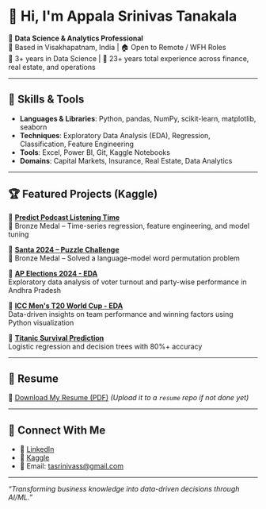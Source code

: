 # 👋 Hi, I'm Appala Srinivas Tanakala

🎯 **Data Science & Analytics Professional**  
📍 Based in Visakhapatnam, India | 🏠 Open to Remote / WFH Roles  
🧠 3+ years in Data Science | 💼 23+ years total experience across finance, real estate, and operations

---

## 🧰 Skills & Tools

- **Languages & Libraries**: Python, pandas, NumPy, scikit-learn, matplotlib, seaborn  
- **Techniques**: Exploratory Data Analysis (EDA), Regression, Classification, Feature Engineering  
- **Tools**: Excel, Power BI, Git, Kaggle Notebooks  
- **Domains**: Capital Markets, Insurance, Real Estate, Data Analytics

---

## 🏆 Featured Projects (Kaggle)

🔗 [**Predict Podcast Listening Time**](https://www.kaggle.com/competitions/playground-series-s5e4)  
🥉 Bronze Medal – Time-series regression, feature engineering, and model tuning

🔗 [**Santa 2024 – Puzzle Challenge**](https://www.kaggle.com/competitions/santa-2024)  
🥉 Bronze Medal – Solved a language-model word permutation problem

🔗 [**AP Elections 2024 - EDA**](https://www.kaggle.com/srinivasta)  
Exploratory data analysis of voter turnout and party-wise performance in Andhra Pradesh

🔗 [**ICC Men's T20 World Cup - EDA**](https://www.kaggle.com/srinivasta)  
Data-driven insights on team performance and winning factors using Python visualization

🔗 [**Titanic Survival Prediction**](https://www.kaggle.com/competitions/titanic)  
Logistic regression and decision trees with 80%+ accuracy

---

## 📄 Resume

📄 [Download My Resume (PDF)](https://github.com/SRINIVASTA/resume/blob/main/Appala_Srinivas_Tanakala_Resume.pdf) *(Upload it to a `resume` repo if not done yet)*

---

## 🔗 Connect With Me

- 🔗 [LinkedIn](https://www.linkedin.com/in/srinivas-t-a-557637119/)  
- 🧠 [Kaggle](https://www.kaggle.com/srinivasta)  
- 📧 Email: tasrinivass@gmail.com  

---

*“Transforming business knowledge into data-driven decisions through AI/ML.”*

